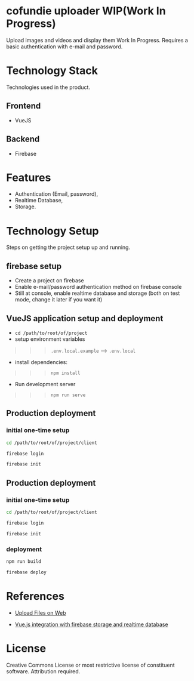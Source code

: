 # cofundie uploader WIP(Work In Progress)

Upload images and videos and display them Work In Progress. Requires a basic authentication with e-mail and password.

# Technology Stack
Technologies used in the product.

## Frontend
- VueJS

## Backend
- Firebase

# Features
- Authentication (Email, password), 
- Realtime Database, 
- Storage.

# Technology Setup
Steps on getting the project setup up and running.

## firebase setup
- Create a project on firebase
- Enable e-mail/password authentication method on firebase console
- Still at console, enable realtime database and storage (both on test mode, change it later if you want it)

## VueJS application setup and deployment
- `cd /path/to/root/of/project`
- setup environment variables
>>>`.env.local.example` -->  `.env.local`
- install dependencies: 
>>> `npm install`
- Run development server
>>>`npm run serve` 

## Production deployment

### initial one-time setup

```bash
cd /path/to/root/of/project/client
```

```bash
firebase login
```

```bash
firebase init
```

## Production deployment

### initial one-time setup

```bash
cd /path/to/root/of/project/client
```

```bash
firebase login
```

```bash
firebase init
```

### deployment

```bash
npm run build
```

```bash
firebase deploy
```

# References
- [Upload Files on Web](https://firebase.google.com/docs/storage/web/upload-files)

- [Vue.js integration with firebase storage and realtime database](https://github.com/arthurzeras/vue-firebase)


# License
Creative Commons License or most restrictive license of constituent software. Attribution required.
